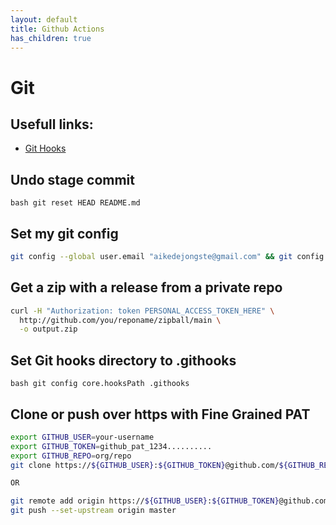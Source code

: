 ```yaml
---
layout: default
title: Github Actions
has_children: true
---
```


# Git

## Usefull links:

* [Git Hooks](https://www.atlassian.com/git/tutorials/git-hooks)

## Undo stage commit
```bash git reset HEAD README.md```

## Set my git config
```bash
git config --global user.email "aikedejongste@gmail.com" && git config --global user.name "Aike de Jongste"
```
## Get a zip with a release from a private repo

```bash
curl -H "Authorization: token PERSONAL_ACCESS_TOKEN_HERE" \
  http://github.com/you/reponame/zipball/main \
  -o output.zip
```

## Set Git hooks directory to .githooks

```bash git config core.hooksPath .githooks```


## Clone or push over https with Fine Grained PAT

```bash
export GITHUB_USER=your-username
export GITHUB_TOKEN=github_pat_1234..........
export GITHUB_REPO=org/repo
git clone https://${GITHUB_USER}:${GITHUB_TOKEN}@github.com/${GITHUB_REPO}

OR

git remote add origin https://${GITHUB_USER}:${GITHUB_TOKEN}@github.com/${GITHUB_REPO}
git push --set-upstream origin master
```

